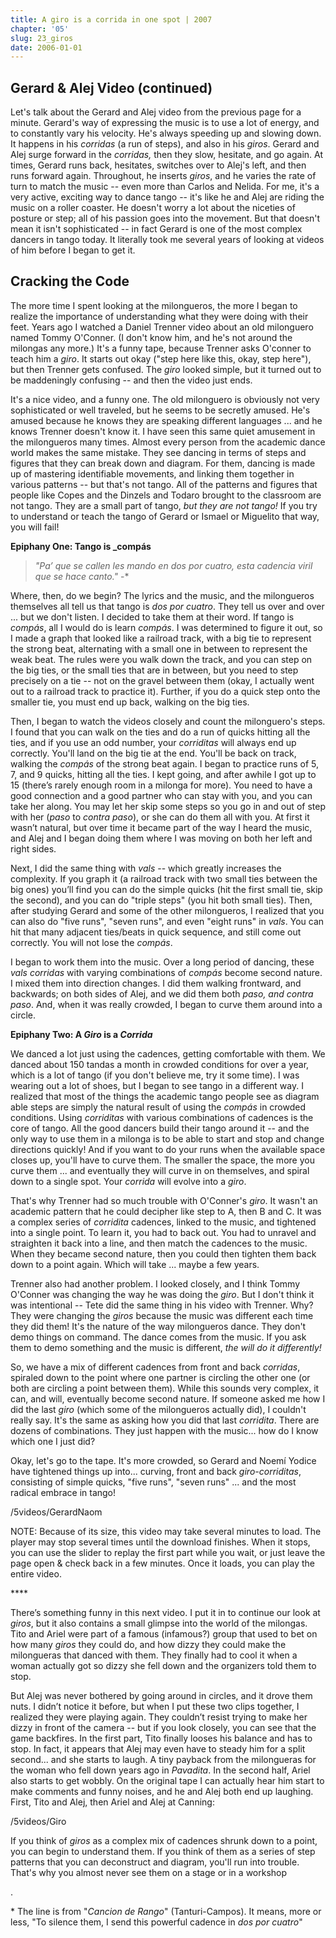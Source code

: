 ```yaml
---
title: A giro is a corrida in one spot | 2007
chapter: '05'
slug: 23_giros
date: 2006-01-01
---
```


## Gerard & Alej Video (continued)

Let's talk about the Gerard and Alej video from the previous page for a minute. Gerard's way of expressing the music is to use a lot of energy, and to constantly vary his velocity. He's always speeding up and slowing down. It happens in his _corridas_ (a run of steps), and also in his _giros_. Gerard and Alej surge forward in the _corridas,_ then they slow, hesitate, and go again. At times, Gerard runs back, hesitates, switches over to Alej's left, and then runs forward again. Throughout, he inserts _giros_, and he varies the rate of turn to match the music -- even more than Carlos and Nelida. For me, it's a very active, exciting way to dance tango -- it's like he and Alej are riding the music on a roller coaster. He doesn't worry a lot about the niceties of posture or step; all of his passion goes into the movement. But that doesn't mean it isn't sophisticated -- in fact Gerard is one of the most complex dancers in tango today. It literally took me several years of looking at videos of him before I began to get it.



## Cracking the Code

The more time I spent looking at the milongueros, the more I began to realize the importance of understanding what they were doing with their feet. Years ago I watched a Daniel Trenner video about an old milonguero named Tommy O'Conner. (I don't know him, and he's not around the milongas any more.) It's a funny tape, because Trenner asks O'conner to teach him a _giro_. It starts out okay ("step here like this, okay, step here"), but then Trenner gets confused. The _giro_ looked simple, but it turned out to be maddeningly confusing -- and then the video just ends.

It's a nice video, and a funny one. The old milonguero is obviously not very sophisticated or well traveled, but he seems to be secretly amused. He's amused because he knows they are speaking different languages ... and he knows Trenner doesn't know it. I have seen this same quiet amusement in the milongueros many times. Almost every person from the academic dance world makes the same mistake. They see dancing in terms of steps and figures that they can break down and diagram. For them, dancing is made up of mastering identifiable movements, and linking them together in various patterns -- but that's not tango. All of the patterns and figures that people like Copes and the Dinzels and Todaro brought to the classroom are not tango. They are a small part of tango, _but they are not tango!_ If you try to understand or teach the tango of Gerard or Ismael or Miguelito that way, you will fail!

**Epiphany One: Tango is _compás**

> _"Pa’ que se callen les mando en dos por cuatro,
> esta cadencia viril que se hace canto."_ \-\*


Where, then, do we begin? The lyrics and the music, and the milongueros themselves all tell us that tango is _dos por cuatro_. They tell us over and over ... but we don't listen. I decided to take them at their word. If tango is _compás_, all I would do is learn _compás_. I was determined to figure it out, so I made a graph that looked like a railroad track, with a big tie to represent the strong beat, alternating with a small one in between to represent the weak beat. The rules were you walk down the track, and you can step on the big ties, or the small ties that are in between, but you need to step precisely on a tie -- not on the gravel between them (okay, I actually went out to a railroad track to practice it). Further, if you do a quick step onto the smaller tie, you must end up back, walking on the big ties.

Then, I began to watch the videos closely and count the milonguero's steps. I found that you can walk on the ties and do a run of quicks hitting all the ties, and if you use an odd number, your _corriditas_ will always end up correctly. You'll land on the big tie at the end. You'll be back on track, walking the _compás_ of the strong beat again. I began to practice runs of 5, 7, and 9 quicks, hitting all the ties. I kept going, and after awhile I got up to 15 (there’s rarely enough room in a milonga for more). You need to have a good connection and a good partner who can stay with you, and you can take her along. You may let her skip some steps so you go in and out of step with her (_paso_ to _contra paso_), or she can do them all with you. At first it wasn’t natural, but over time it became part of the way I heard the music, and Alej and I began doing them where I was moving on both her left and right sides.

Next, I did the same thing with _vals_ -- which greatly increases the complexity. If you graph it (a railroad track with two small ties between the big ones) you’ll find you can do the simple quicks (hit the first small tie, skip the second), and you can do "triple steps" (you hit both small ties). Then, after studying Gerard and some of the other milongueros, I realized that you can also do "five runs", "seven runs", and even "eight runs" in _vals_. You can hit that many adjacent ties/beats in quick sequence, and still come out correctly. You will not lose the _compás_.

I began to work them into the music. Over a long period of dancing, these _vals corridas_ with varying combinations of _compás_ become second nature. I mixed them into direction changes. I did them walking frontward, and backwards; on both sides of Alej, and we did them both _paso, and contra paso_. And, when it was really crowded, I began to curve them around into a circle.

**Epiphany Two: A _Giro_ is a _Corrida_**

We danced a lot just using the cadences, getting comfortable with them. We danced about 150 tandas a month in crowded conditions for over a year, which is a lot of tango (if you don't believe me, try it some time). I was wearing out a lot of shoes, but I began to see tango in a different way. I realized that most of the things the academic tango people see as diagram able steps are simply the natural result of using the _compás_ in crowded conditions. Using _corriditas_ with various combinations of cadences is the core of tango. All the good dancers build their tango around it -- and the only way to use them in a milonga is to be able to start and stop and change directions quickly! And if you want to do your runs when the available space closes up, you'll have to curve them. The smaller the space, the more you curve them ... and eventually they will curve in on themselves, and spiral down to a single spot. Your _corrida_ will evolve into a _giro_.

That's why Trenner had so much trouble with O'Conner's _giro_. It wasn't an academic pattern that he could decipher like step to A, then B and C. It was a complex series of _corridita_ cadences, linked to the music, and tightened into a single point. To learn it, you had to back out. You had to unravel and straighten it back into a line, and then match the cadences to the music. When they became second nature, then you could then tighten them back down to a point again. Which will take ... maybe a few years.

Trenner also had another problem. I looked closely, and I think Tommy O'Conner was changing the way he was doing the _giro_. But I don't think it was intentional -- Tete did the same thing in his video with Trenner. Why? They were changing the _giros_ because the music was different each time they did them! It's the nature of the way milongueros dance. They don't demo things on command. The dance comes from the music. If you ask them to demo something and the music is different, _the will do it differently!_

So, we have a mix of different cadences from front and back _corridas_, spiraled down to the point where one partner is circling the other one (or both are circling a point between them). While this sounds very complex, it can, and will, eventually become second nature. If someone asked me how I did the last _giro_ (which some of the milongueros actually did), I couldn't really say. It's the same as asking how you did that last _corridita_. There are dozens of combinations. They just happen with the music... how do I know which one I just did?

Okay, let's go to the tape. It's more crowded, so Gerard and Noemí Yodice have tightened things up into... curving, front and back _giro-corriditas_, consisting of simple quicks, "five runs", "seven runs" ... and the most radical embrace in tango!

/5videos/GerardNaom

NOTE: Because of its size, this video may take several minutes to load. The player may stop several
times until the download finishes. When it stops, you can use the slider to replay the first part while you
wait, or just leave the page open & check back in a few minutes. Once it loads, you can play the entire video.

\*\*\*\*

There’s something funny in this next video. I put it in to continue our look at _giros_, but it also contains a small glimpse into the world of the milongas. Tito and Ariel were part of a famous (infamous?) group that used to bet on how many _giros_ they could do, and how dizzy they could make the milongueras that danced with them. They finally had to cool it when a woman actually got so dizzy she fell down and the organizers told them to stop.

But Alej was never bothered by going around in circles, and it drove them nuts. I didn’t notice it before, but when I put these two clips together, I realized they were playing again. They couldn’t resist trying to make her dizzy in front of the camera -- but if you look closely, you can see that the game backfires. In the first part, Tito finally looses his balance and has to stop. In fact, it appears that Alej may even have to steady him for a split second... and she starts to laugh. A tiny payback from the milongueras for the woman who fell down years ago in _Pavadita_. In the second half, Ariel also starts to get wobbly. On the original tape I can actually hear him start to make comments and funny noises, and he and Alej both end up laughing. First, Tito and Alej, then Ariel and Alej at Canning:

/5videos/Giro

If you think of _giros_ as a complex mix of cadences shrunk down to a point, you can begin to understand them. If you think of them as a series of step patterns that you can deconstruct and diagram, you'll run into trouble. That's why you almost never see them on a stage or in a workshop

.

\* The line is from "_Cancion de Rango_" (Tanturi-Campos). It means, more or less, "To silence them, I send this powerful cadence in _dos por cuatro_"
